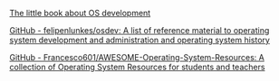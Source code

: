 
[The little book about OS development](https://littleosbook.github.io/)

[GitHub - felipenlunkes/osdev: A list of reference material to operating system development and administration and operating system history](https://github.com/felipenlunkes/osdev)

[GitHub - Francesco601/AWESOME-Operating-System-Resources: A collection of Operating System Resources for students and teachers](https://github.com/Francesco601/AWESOME-Operating-System-Resources)
